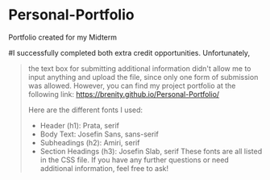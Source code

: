 # Personal-Portfolio
Portfolio created for my Midterm

#I successfully completed both extra credit opportunities. Unfortunately,
 > the text box for submitting additional information didn't allow me to input
 > anything and upload the file, since only one form of submission was
 > allowed. However, you can find my project portfolio at the following link:
 > https://brenity.github.io/Personal-Portfolio/
 >
 > Here are the different fonts I used:
 > * Header (h1): Prata, serif
 > * Body Text: Josefin Sans, sans-serif
 > * Subheadings (h2): Amiri, serif
 > * Section Headings (h3): Josefin Slab, serif
 > These fonts are all listed in the CSS file. If you have any further
 > questions or need additional information, feel free to ask!

